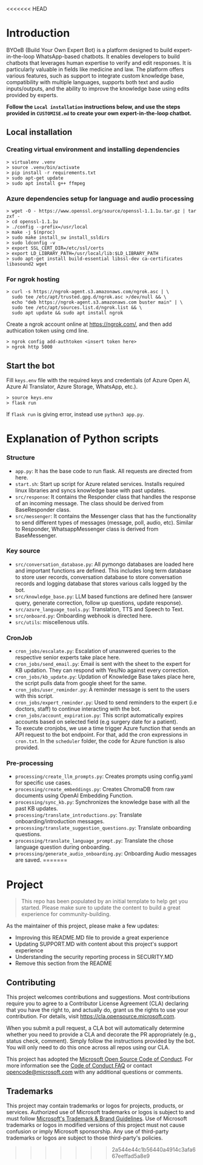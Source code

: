 <<<<<<< HEAD
# Introduction 
BYOeB (Build Your Own Expert Bot) is a platform designed to build expert-in-the-loop WhatsApp-based chatbots. It enables developers to build chatbots that leverages human expertise to verify and edit responses. It is particularly valuable in fields like medicine and law. The platform offers various features, such as support to integrate custom knowledge base, compatibility with multiple languages, supports both text and audio inputs/outputs, and the ability to improve the knowledge base using edits provided by experts.

**Follow the `Local installation` instructions below, and use the steps provided in `CUSTOMISE.md` to create your own expert-in-the-loop chatbot.**

## Local installation
### Creating virtual environment and installing dependencies
```console
> virtualenv .venv
> source .venv/bin/activate
> pip install -r requirements.txt
> sudo apt-get update
> sudo apt install g++ ffmpeg
```

### Azure dependencies setup for language and audio processing
```console
> wget -O - https://www.openssl.org/source/openssl-1.1.1u.tar.gz | tar zxf -
> cd openssl-1.1.1u
> ./config --prefix=/usr/local
> make -j $(nproc)
> sudo make install_sw install_ssldirs
> sudo ldconfig -v
> export SSL_CERT_DIR=/etc/ssl/certs   
> export LD_LIBRARY_PATH=/usr/local/lib:$LD_LIBRARY_PATH
> sudo apt-get install build-essential libssl-dev ca-certificates libasound2 wget
```

### For ngrok hosting
```console
> curl -s https://ngrok-agent.s3.amazonaws.com/ngrok.asc | \
  sudo tee /etc/apt/trusted.gpg.d/ngrok.asc >/dev/null && \
  echo "deb https://ngrok-agent.s3.amazonaws.com buster main" | \
  sudo tee /etc/apt/sources.list.d/ngrok.list && \
  sudo apt update && sudo apt install ngrok
```
Create a ngrok account online at https://ngrok.com/, and then add authication token using cmd line.
```console
> ngrok config add-authtoken <insert token here>
> ngrok http 5000
```

## Start the bot
Fill `keys.env` file with the required keys and credentials (of Azure Open AI, Azure AI Translator, Azure Storage, WhatsApp, etc.).

```console
> source keys.env
> flask run
```
If `flask run` is giving error, instead use `python3 app.py`.

# Explanation of Python scripts

### Structure
- `app.py`: It has the base code to run flask. All requests are directed from here.
- `start.sh`: Start up script for Azure related services. Installs required linux libraries and syncs knowledge base with past updates.
- `src/response`: It contains the Responder class that handles the response of an incoming message. The class should be derived from BaseResponder class.
- `src/messenger`: It contains the Messenger class that has the functionality to send different types of messages (message, poll, audio, etc). Similar to Responder, WhatsappMessenger class is derived from BaseMessenger.

### Key source
- `src/conversation_database.py`: All pymongo databases are loaded here and important functions are defined. This includes long term database to store user records, conversation database to store conversation records and logging database that stores various calls logged by the bot.
- `src/knowledge_base.py`: LLM based functions are defined here (answer query, generate correction, follow up questions, update response).
- `src/azure_language_tools.py`: Translation, TTS and Speech to Text.
- `src/onboard.py`: Onboarding webhook is directed here.
- `src/utils`: miscellenous utils.

### CronJob
- `cron_jobs/escalate.py`: Escalation of unasnwered queries to the respective senior experts take place here.
- `cron_jobs/send_email.py`: Email is sent with the sheet to the expert for KB updation. They can respond with Yes/No against every correction.
- `cron_jobs/kb_update.py`: Updation of Knowledge Base takes place here, the script pulls data from google sheet for the same.
- `cron_jobs/user_reminder.py`: A reminder message is sent to the users with this script.
- `cron_jobs/expert_reminder.py`: Used to send reminders to the expert (i.e doctors, staff) to continue interacting with the bot.
- `cron_jobs/account_expiration.py`: This script automatically expires accounts based on selected field (e.g surgery date for a patient).
- To execute cronjobs, we use a time trigger Azure function that sends an API request to the bot endpoint. For that, add the cron expressions in `cron.txt`. In the `scheduler` folder, the code for Azure function is also provided.

### Pre-processing
- `processing/create_llm_prompts.py`: Creates prompts using config.yaml for specific use cases.
- `processing/create_embeddings.py`: Creates ChromaDB from raw documents using OpenAI Embedding Function. 
- `processing/sync_kb.py`: Synchronizes the knowledge base with all the past KB updates.
- `processing/translate_introductions.py`: Translate onboarding/introduction messages.
- `processing/translate_suggestion_questions.py`: Translate onboarding questions.
- `processing/translate_language_prompt.py`: Translate the chose language question during onboarding.
- `processing/generate_audio_onboarding.py`: Onboarding Audio messages are saved.
=======
# Project

> This repo has been populated by an initial template to help get you started. Please
> make sure to update the content to build a great experience for community-building.

As the maintainer of this project, please make a few updates:

- Improving this README.MD file to provide a great experience
- Updating SUPPORT.MD with content about this project's support experience
- Understanding the security reporting process in SECURITY.MD
- Remove this section from the README

## Contributing

This project welcomes contributions and suggestions.  Most contributions require you to agree to a
Contributor License Agreement (CLA) declaring that you have the right to, and actually do, grant us
the rights to use your contribution. For details, visit https://cla.opensource.microsoft.com.

When you submit a pull request, a CLA bot will automatically determine whether you need to provide
a CLA and decorate the PR appropriately (e.g., status check, comment). Simply follow the instructions
provided by the bot. You will only need to do this once across all repos using our CLA.

This project has adopted the [Microsoft Open Source Code of Conduct](https://opensource.microsoft.com/codeofconduct/).
For more information see the [Code of Conduct FAQ](https://opensource.microsoft.com/codeofconduct/faq/) or
contact [opencode@microsoft.com](mailto:opencode@microsoft.com) with any additional questions or comments.

## Trademarks

This project may contain trademarks or logos for projects, products, or services. Authorized use of Microsoft 
trademarks or logos is subject to and must follow 
[Microsoft's Trademark & Brand Guidelines](https://www.microsoft.com/en-us/legal/intellectualproperty/trademarks/usage/general).
Use of Microsoft trademarks or logos in modified versions of this project must not cause confusion or imply Microsoft sponsorship.
Any use of third-party trademarks or logos are subject to those third-party's policies.
>>>>>>> 2a544e44c1b56440a4914c3afa667eeffad5a8e9

